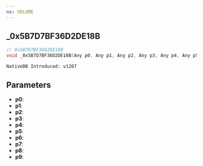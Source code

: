 ```yaml
---
ns: VOLUME
---
```

## _0x5B7D7BF36D2DE18B

```c
// 0x5B7D7BF36D2DE18B
void _0x5B7D7BF36D2DE18B(Any p0, Any p1, Any p2, Any p3, Any p4, Any p5, Any p6, Any p7, Any p8, Any p9);
```

```
NativeDB Introduced: v1207
```

## Parameters
* **p0**:
* **p1**:
* **p2**:
* **p3**:
* **p4**:
* **p5**:
* **p6**:
* **p7**:
* **p8**:
* **p9**:

